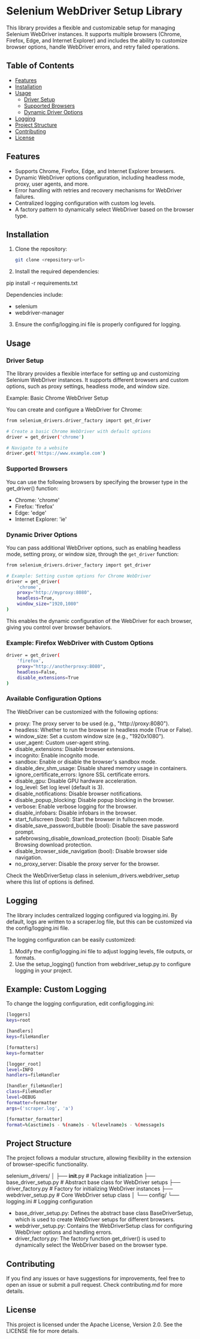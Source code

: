 # Selenium WebDriver Setup Library
This library provides a flexible and customizable setup for managing Selenium WebDriver instances. It supports multiple browsers (Chrome, Firefox, Edge, and Internet Explorer) and includes the ability to customize browser options, handle WebDriver errors, and retry failed operations.

## Table of Contents

- [Features](#features)
- [Installation](#installation)
- [Usage](#usage)
  - [Driver Setup](#driver-setup)
  - [Supported Browsers](#supported-browsers)
  - [Dynamic Driver Options](#dynamic-driver-options)
- [Logging](#logging)
- [Project Structure](#project-structure)
- [Contributing](#contributing)
- [License](#license)


## Features

- Supports Chrome, Firefox, Edge, and Internet Explorer browsers.
- Dynamic WebDriver options configuration, including headless mode, proxy, user agents, and more.
- Error handling with retries and recovery mechanisms for WebDriver failures.
- Centralized logging configuration with custom log levels.
- A factory pattern to dynamically select WebDriver based on the browser type.

## Installation

1. Clone the repository:
   ```bash
   git clone <repository-url>
   ```

2. Install the required dependencies:

pip install -r requirements.txt

Dependencies include:

- selenium
- webdriver-manager

3. Ensure the config/logging.ini file is properly configured for logging.

## Usage

### Driver Setup

The library provides a flexible interface for setting up and customizing Selenium WebDriver instances. It supports different browsers and custom options, such as proxy settings, headless mode, and window size.

Example: Basic Chrome WebDriver Setup

You can create and configure a WebDriver for Chrome:

```bash 
from selenium_drivers.driver_factory import get_driver

# Create a basic Chrome WebDriver with default options
driver = get_driver('chrome')

# Navigate to a website
driver.get('https://www.example.com')
```
### Supported Browsers

You can use the following browsers by specifying the browser type in the get_driver() function:

- Chrome: 'chrome'
- Firefox: 'firefox'
- Edge: 'edge'
- Internet Explorer: 'ie'

### Dynamic Driver Options

You can pass additional WebDriver options, such as enabling headless mode, setting proxy, or window size, through the ```get_driver``` function:

```bash
from selenium_drivers.driver_factory import get_driver

# Example: Setting custom options for Chrome WebDriver
driver = get_driver(
    'chrome',
    proxy="http://myproxy:8080",
    headless=True,
    window_size="1920,1080"
)
```
This enables the dynamic configuration of the WebDriver for each browser, giving you control over browser behaviors.

### Example: Firefox WebDriver with Custom Options

```bash
driver = get_driver(
    'firefox', 
    proxy="http://anotherproxy:8080", 
    headless=False,
    disable_extensions=True
)
```

### Available Configuration Options
The WebDriver can be customized with the following options:

- proxy: The proxy server to be used (e.g., "http://proxy:8080").
- headless: Whether to run the browser in headless mode (True or False).
- window_size: Set a custom window size (e.g., "1920x1080").
- user_agent: Custom user-agent string.
- disable_extensions: Disable browser extensions.
- incognito: Enable incognito mode.
- sandbox: Enable or disable the browser's sandbox mode.
- disable_dev_shm_usage: Disable shared memory usage in containers.
- ignore_certificate_errors: Ignore SSL certificate errors.
- disable_gpu: Disable GPU hardware acceleration.
- log_level: Set log level (default is 3).
- disable_notifications: Disable browser notifications.
- disable_popup_blocking: Disable popup blocking in the browser.
- verbose: Enable verbose logging for the browser.
- disable_infobars: Disable infobars in the browser.
- start_fullscreen (bool): Start the browser in fullscreen mode.
- disable_save_password_bubble (bool): Disable the save password prompt.
- safebrowsing_disable_download_protection (bool): Disable Safe Browsing download protection.
- disable_browser_side_navigation (bool): Disable browser side navigation.
- no_proxy_server: Disable the proxy server for the browser.

Check the WebDriverSetup class in selenium_drivers.webdriver_setup where this list of options is defined.

## Logging
The library includes centralized logging configured via logging.ini. By default, logs are written to a scraper.log file, but this can be customized via the config/logging.ini file.

The logging configuration can be easily customized:

1. Modify the config/logging.ini file to adjust logging levels, file outputs, or formats.
2. Use the setup_logging() function from webdriver_setup.py to configure logging in your project.

## Example: Custom Logging 

To change the logging configuration, edit config/logging.ini:

```bash
[loggers]
keys=root

[handlers]
keys=fileHandler

[formatters]
keys=formatter

[logger_root]
level=INFO
handlers=fileHandler

[handler_fileHandler]
class=FileHandler
level=DEBUG
formatter=formatter
args=('scraper.log', 'a')

[formatter_formatter]
format=%(asctime)s - %(name)s - %(levelname)s - %(message)s
```

## Project Structure

The project follows a modular structure, allowing flexibility in the extension of browser-specific functionality.

selenium_drivers/
│
├── __init__.py                      # Package initialization
├── base_driver_setup.py             # Abstract base class for WebDriver setups
├── driver_factory.py                # Factory for initializing WebDriver instances
├── webdriver_setup.py               # Core WebDriver setup class
│
└── config/
    └── logging.ini                  # Logging configuration

- base_driver_setup.py: Defines the abstract base class BaseDriverSetup, which is used to create WebDriver setups for different browsers.
- webdriver_setup.py: Contains the WebDriverSetup class for configuring WebDriver options and handling errors.
- driver_factory.py: The factory function get_driver() is used to dynamically select the WebDriver based on the browser type.

## Contributing 
If you find any issues or have suggestions for improvements, feel free to open an issue or submit a pull request. Check contributing.md for more details.

## License
This project is licensed under the Apache License, Version 2.0. See the LICENSE file for more details.

